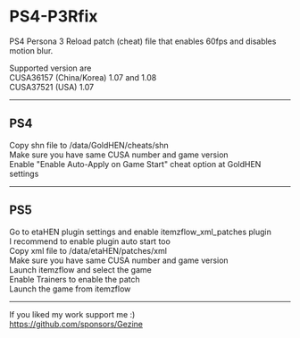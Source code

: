# PS4-P3Rfix
PS4 Persona 3 Reload patch (cheat) file that enables 60fps and disables motion blur.  

Supported version are  
CUSA36157 (China/Korea) 1.07 and 1.08  
CUSA37521 (USA) 1.07  

---

## PS4

Copy shn file to /data/GoldHEN/cheats/shn  
Make sure you have same CUSA number and game version  
Enable "Enable Auto-Apply on Game Start" cheat option at GoldHEN settings  

---

## PS5

Go to etaHEN plugin settings and enable itemzflow_xml_patches plugin  
I recommend to enable plugin auto start too  
Copy xml file to /data/etaHEN/patches/xml  
Make sure you have same CUSA number and game version  
Launch itemzflow and select the game  
Enable Trainers to enable the patch  
Launch the game from itemzflow  

---

If you liked my work support me :)  
https://github.com/sponsors/Gezine  
